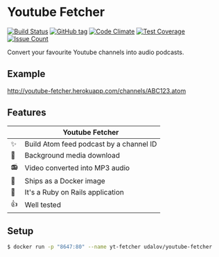 # Youtube Fetcher

[![Build Status](https://travis-ci.org/sergio-fry/youtube-fetcher.svg?branch=master)](https://travis-ci.org/sergio-fry/youtube-fetcher)
[![GitHub tag](https://img.shields.io/github/tag/sergio-fry/youtube-fetcher.svg)]()
[![Code Climate](https://codeclimate.com/github/sergio-fry/youtube-fetcher.png)](https://codeclimate.com/github/sergio-fry/youtube-fetcher)
[![Test Coverage](https://codeclimate.com/github/sergio-fry/youtube-fetcher/badges/coverage.svg)](https://codeclimate.com/github/sergio-fry/youtube-fetcher/coverage)
[![Issue Count](https://codeclimate.com/github/sergio-fry/youtube-fetcher/badges/issue_count.svg)](https://codeclimate.com/github/sergio-fry/youtube-fetcher)

Convert your favourite Youtube channels into audio podcasts.

## Example

http://youtube-fetcher.herokuapp.com/channels/ABC123.atom


## Features

|          |  Youtube Fetcher                        |
|----------|-----------------------------------------|
:sparkles: | Build Atom feed podcast by a channel ID
:rocket:   | Background media download
:radio:    | Video converted into MP3 audio
:ship:     | Ships as a Docker image
:metal:    | It's a Ruby on Rails application
:+1:       | Well tested

## Setup

```bash
$ docker run -p "8647:80" --name yt-fetcher udalov/youtube-fetcher
```

